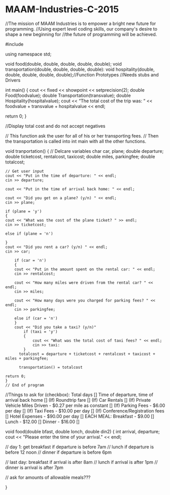 # MAAM-Industries-C-2015
//The mission of MAAM Industries is to empower a bright new future for programming. 
//Using expert level coding skills, our company's desire to shape a new beginning for 
//the future of programming will be achieved. 

#include <iostream>

using namespace std;

void food(double, double, double, double, double);
void transportation(double, double, double, double):
void hospitality(double, double, double, double, double);//Function Prototypes
//Needs stubs and Drivers

int main()
{
  cout << fixed << showpoint << setprecision(2);
  double Food(foodvalue);
  double Transportation(transvalue);
  double Hospitality(hospitalvalue);
  cout << “The total cost of the trip was: “ << foodvalue + transvalue + hospitalvalue << endl;

  return 0;
}

//Display total cost and do not accept negatives

// This function ask the user for all of his or her transporting fees. 
// Then the transportation is called into int main with all the other functions.

void tranportation()
{
    // Delcare variables
    char car, plane;
    double departure;
    double ticketcost, rentalcost, taxicost;
    double miles, parkingfee;
    double totalcost;
    
    // Get user input
    cout << "Put in the time of departure: " << endl;
    cin >> departure;

    cout << "Put in the time of arrival back home: " << endl;

    cout << "Did you get on a plane? (y/n) " << endl;
    cin >> plane;

    if (plane = 'y')
    {
    cout << "What was the cost of the plane ticket? " >> endl;
    cin >> ticketcost;

    else if (plane = 'n')

    }
    cout << "Did you rent a car? (y/n) " << endl;
    cin >> car;

        if (car = 'n')
        {
        cout << "Put in the amount spent on the rental car: " << endl;
        cin >> rentalcost;

        cout << "How many miles were driven from the rental car? " << endl;
        cin >> miles;

        cout << "How many days were you charged for parking fees? " << endl;
        cin >> parkingfee;

        else if (car = 'n')
        }
        cout << "Did you take a taxi? (y/n)"
            if (taxi = 'y')
            {
                cout << "What was the total cost of taxi fees? " << endl;
                cin >> taxi:
            }
          totalcost = departure + ticketcost + rentalcost + taxicost + miles + parkingfee;
          
          transportation() = totalcost 
          
    return 0;
    }
    // End of program
    
//Things to ask for (checkbox):
Total days []
Time of departure, time of arrival back home []
(If) Roundtrip fare []
(If) Car Rentals []
(If) Private Vehicle Miles Driven - $0.27 per mile as constant []
(If) Parking Fees - $6.00 per day []
(If) Taxi Fees - $10.00 per day []
(If) Conference/Registration fees []
Hotel Expenses - $90.00 per day []
EACH MEAL:
Breakfast - $9.00 []
Lunch - $12.00 []
Dinner - $16.00 []

void food(double bfast, double lonch, double din2)
{
  int arrival, departure;
  cout << "Please enter the time of your arrival." << endl;
  
  // day 1: get breakfast if departure is before 7am 
  // lunch if departure is before 12 noon
  // dinner if departure is before 6pm
  
  // last day: breakfast if arrival is after 8am 
  // lunch if arrival is after 1pm
  // dinner is arrival is after 7pm 
  
  // ask for amounts of allowable meals??? 
  
}

